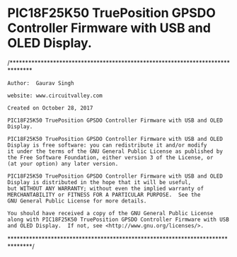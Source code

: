 PIC18F25K50 TruePosition GPSDO Controller Firmware with USB and OLED Display.
=================
/*******************************************************************************
    
    Author:  Gaurav Singh
    
    website: www.circuitvalley.com 
    
    Created on October 28, 2017
    
    PIC18F25K50 TruePosition GPSDO Controller Firmware with USB and OLED Display.

    PIC18F25K50 TruePosition GPSDO Controller Firmware with USB and OLED Display is free software: you can redistribute it and/or modify
    it under the terms of the GNU General Public License as published by
    the Free Software Foundation, either version 3 of the License, or
    (at your option) any later version.

    PIC18F25K50 TruePosition GPSDO Controller Firmware with USB and OLED Display is distributed in the hope that it will be useful,
    but WITHOUT ANY WARRANTY; without even the implied warranty of
    MERCHANTABILITY or FITNESS FOR A PARTICULAR PURPOSE.  See the
    GNU General Public License for more details.

    You should have received a copy of the GNU General Public License
    along with PIC18F25K50 TruePosition GPSDO Controller Firmware with USB and OLED Display.  If not, see <http://www.gnu.org/licenses/>.
*******************************************************************************/
